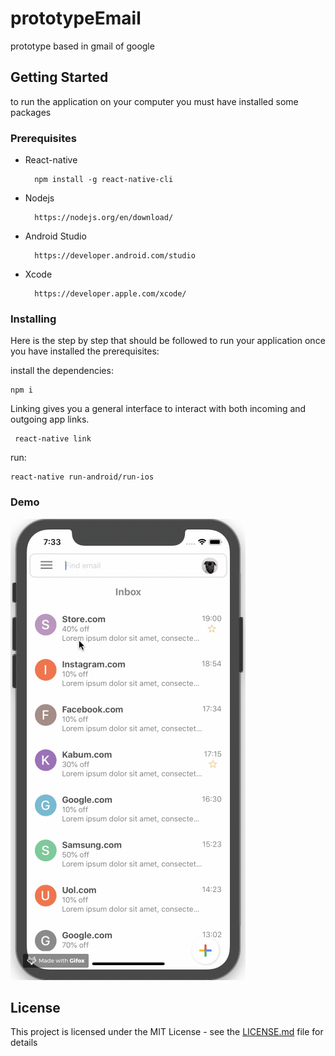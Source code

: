# prototypeEmail
prototype based in gmail of google

## Getting Started

to run the application on your computer you must have installed some packages

### Prerequisites

  - React-native
    ```
      npm install -g react-native-cli
    ```

  - Nodejs
    ```
      https://nodejs.org/en/download/
    ```

  - Android Studio
    ```
      https://developer.android.com/studio
    ```

  - Xcode
    ```
      https://developer.apple.com/xcode/
    ```

### Installing


Here is the step by step that should be followed to run your application once you have installed the prerequisites:

 install the dependencies:
```
npm i
```
Linking gives you a general interface to interact with both incoming and outgoing app links.
```
 react-native link
```
 run:
```
react-native run-android/run-ios
```
### Demo

![email Demo](screenrecord/teste.gif)


## License

This project is licensed under the MIT License - see the [LICENSE.md](LICENSE.md) file for details
